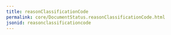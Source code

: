 ```yaml
---
title: reasonClassificationCode
permalink: core/DocumentStatus.reasonClassificationCode.html
jsonid: reasonclassificationcode
---
```


